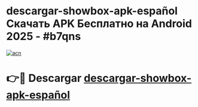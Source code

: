# descargar-showbox-apk-español Скачать APK Бесплатно на Android 2025 - #b7qns

[![acn](https://github.com/user-attachments/assets/0f9c940e-d8b0-45ae-aac7-cd30a18b3e1c)](https://apps.freeplayer.one?title=descargar-showbox-apk-español&ref=9RF)

# 👉🔴 Descargar [descargar-showbox-apk-español](https://apps.freeplayer.one?title=descargar-showbox-apk-español&ref=9RF)